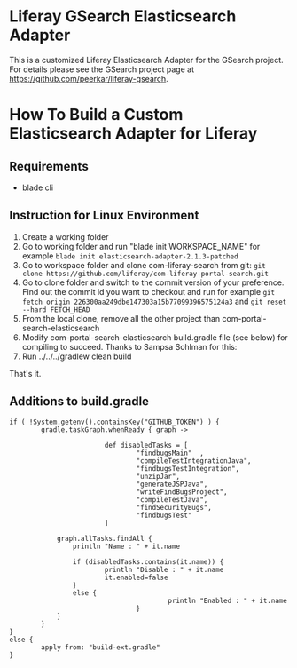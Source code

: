 # Liferay GSearch Elasticsearch Adapter

This is a customized Liferay Elasticsearch Adapter for the GSearch project. For details please see the GSearch project page at https://github.com/peerkar/liferay-gsearch.

# How To Build a Custom Elasticsearch Adapter for Liferay

## Requirements

 * blade cli 

## Instruction for Linux Environment

 1. Create a working folder
 2. Go to working folder and run "blade init WORKSPACE_NAME" for example `blade init elasticsearch-adapter-2.1.3-patched`
 3. Go to workspace folder and clone com-liferay-search from git: `git clone https://github.com/liferay/com-liferay-portal-search.git`
 4. Go to clone folder and switch to the commit version of your preference. Find out the commit id you want to checkout and run for example 
`git fetch origin 226300aa249dbe147303a15b77099396575124a3` and `git reset --hard FETCH_HEAD`
 5. From the local clone, remove all the other project than com-portal-search-elasticsearch
 6. Modify com-portal-search-elasticsearch build.gradle file (see below) for compiling to succeed. Thanks to Sampsa Sohlman for this:
 7. Run ../../../gradlew clean build
 
 That's it.
 
 
##  Additions to build.gradle

```
if ( !System.getenv().containsKey("GITHUB_TOKEN") ) {
        gradle.taskGraph.whenReady { graph ->

                        def disabledTasks = [
                                "findbugsMain"  ,
                                "compileTestIntegrationJava",
                                "findbugsTestIntegration",
                                "unzipJar",
                                "generateJSPJava",
                                "writeFindBugsProject",
                                "compileTestJava",
                                "findSecurityBugs",
                                "findbugsTest"
                        ]

            graph.allTasks.findAll {
                println "Name : " + it.name
                
                if (disabledTasks.contains(it.name)) {
                        println "Disable : " + it.name
                        it.enabled=false
                }
                else {
                                        println "Enabled : " + it.name
                                }       
            }
        }
}
else {
        apply from: "build-ext.gradle"
}
```
